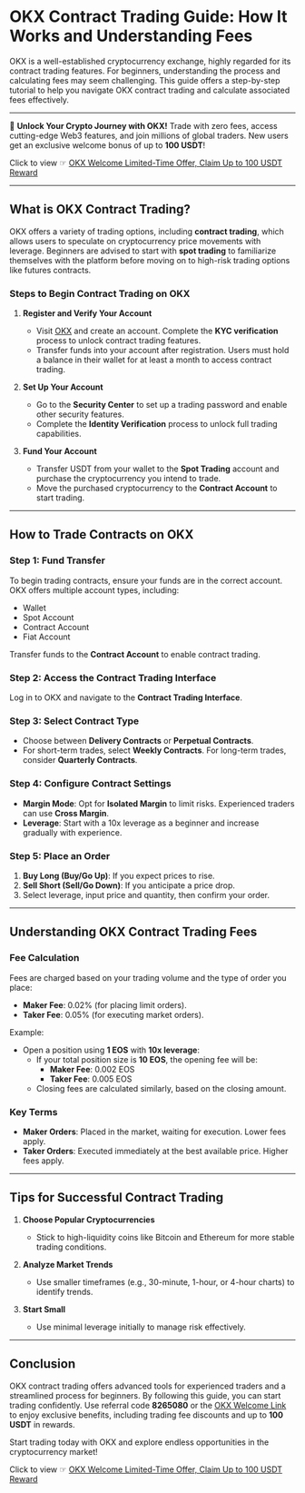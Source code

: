 # OKX Contract Trading Guide: How It Works and Understanding Fees

OKX is a well-established cryptocurrency exchange, highly regarded for its contract trading features. For beginners, understanding the process and calculating fees may seem challenging. This guide offers a step-by-step tutorial to help you navigate OKX contract trading and calculate associated fees effectively.

---

🚀 **Unlock Your Crypto Journey with OKX!** Trade with zero fees, access cutting-edge Web3 features, and join millions of global traders. New users get an exclusive welcome bonus of up to **100 USDT**!  

Click to view ☞ [OKX Welcome Limited-Time Offer, Claim Up to 100 USDT Reward](https://bit.ly/OKXe)

---

## What is OKX Contract Trading?

OKX offers a variety of trading options, including **contract trading**, which allows users to speculate on cryptocurrency price movements with leverage. Beginners are advised to start with **spot trading** to familiarize themselves with the platform before moving on to high-risk trading options like futures contracts.

### Steps to Begin Contract Trading on OKX

1. **Register and Verify Your Account**
   - Visit [OKX](https://bit.ly/OKXe) and create an account. Complete the **KYC verification** process to unlock contract trading features.
   - Transfer funds into your account after registration. Users must hold a balance in their wallet for at least a month to access contract trading.

2. **Set Up Your Account**
   - Go to the **Security Center** to set up a trading password and enable other security features.
   - Complete the **Identity Verification** process to unlock full trading capabilities.

3. **Fund Your Account**
   - Transfer USDT from your wallet to the **Spot Trading** account and purchase the cryptocurrency you intend to trade.
   - Move the purchased cryptocurrency to the **Contract Account** to start trading.

---

## How to Trade Contracts on OKX

### Step 1: Fund Transfer
To begin trading contracts, ensure your funds are in the correct account. OKX offers multiple account types, including:
- Wallet
- Spot Account
- Contract Account
- Fiat Account

Transfer funds to the **Contract Account** to enable contract trading.


### Step 2: Access the Contract Trading Interface
Log in to OKX and navigate to the **Contract Trading Interface**.


### Step 3: Select Contract Type
- Choose between **Delivery Contracts** or **Perpetual Contracts**.
- For short-term trades, select **Weekly Contracts**. For long-term trades, consider **Quarterly Contracts**.


### Step 4: Configure Contract Settings
- **Margin Mode**: Opt for **Isolated Margin** to limit risks. Experienced traders can use **Cross Margin**.
- **Leverage**: Start with a 10x leverage as a beginner and increase gradually with experience.


### Step 5: Place an Order
1. **Buy Long (Buy/Go Up)**: If you expect prices to rise.
2. **Sell Short (Sell/Go Down)**: If you anticipate a price drop.
3. Select leverage, input price and quantity, then confirm your order.


---

## Understanding OKX Contract Trading Fees

### Fee Calculation
Fees are charged based on your trading volume and the type of order you place:
- **Maker Fee**: 0.02% (for placing limit orders).
- **Taker Fee**: 0.05% (for executing market orders).

Example:
- Open a position using **1 EOS** with **10x leverage**:
  - If your total position size is **10 EOS**, the opening fee will be:
    - **Maker Fee**: 0.002 EOS
    - **Taker Fee**: 0.005 EOS
  - Closing fees are calculated similarly, based on the closing amount.


### Key Terms
- **Maker Orders**: Placed in the market, waiting for execution. Lower fees apply.
- **Taker Orders**: Executed immediately at the best available price. Higher fees apply.

---

## Tips for Successful Contract Trading

1. **Choose Popular Cryptocurrencies**
   - Stick to high-liquidity coins like Bitcoin and Ethereum for more stable trading conditions.

2. **Analyze Market Trends**
   - Use smaller timeframes (e.g., 30-minute, 1-hour, or 4-hour charts) to identify trends.

3. **Start Small**
   - Use minimal leverage initially to manage risk effectively.

---

## Conclusion

OKX contract trading offers advanced tools for experienced traders and a streamlined process for beginners. By following this guide, you can start trading confidently. Use referral code **8265080** or the [OKX Welcome Link](https://bit.ly/OKXe) to enjoy exclusive benefits, including trading fee discounts and up to **100 USDT** in rewards.

Start trading today with OKX and explore endless opportunities in the cryptocurrency market!

Click to view ☞ [OKX Welcome Limited-Time Offer, Claim Up to 100 USDT Reward](https://bit.ly/OKXe)
